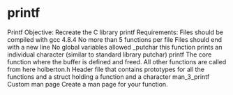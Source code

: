 # printf
Printf
Objective:
Recreate the C library printf
Requirements:
Files should be compiled with gcc 4.8.4
No more than 5 functions per file
Files should end with a new line
No global variables allowed
_putchar
this function prints an individual character (similar to standard library putchar)
printf
The core function where the buffer is defined and freed. All other functions are called from here
holberton.h
Header file that contains prototypes for all the functions and a struct holding a function and a character
man_3_printf
Custom man page Create a man page for your function.

